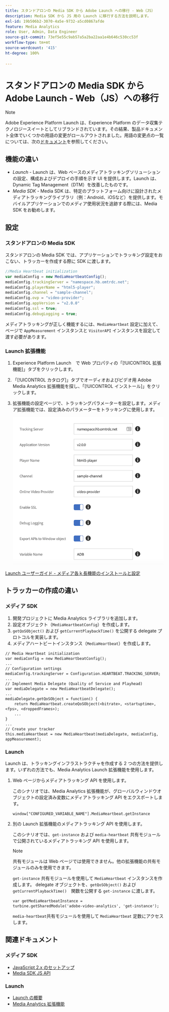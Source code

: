 ```yaml
---
title: スタンドアロンの Media SDK から Adobe Launch への移行 - Web（JS）
description: Media SDK から JS 用の Launch に移行する方法を説明します。
exl-id: 19b506b2-3070-4a5e-9732-a5cd0867afde
feature: Media Analytics
role: User, Admin, Data Engineer
source-git-commit: 73ef5e55c9ab57a5a2ba22aa1e4b646c530cc53f
workflow-type: tm+mt
source-wordcount: '415'
ht-degree: 100%

---
```


# スタンドアロンの Media SDK から Adobe Launch - Web（JS）への移行

>[!NOTE]
>Adobe Experience Platform Launch は、Experience Platform のデータ収集テクノロジースイートとしてリブランドされています。その結果、製品ドキュメント全体でいくつかの用語の変更がロールアウトされました。用語の変更点の一覧については、次の[ドキュメント](https://experienceleague.adobe.com/docs/experience-platform/tags/term-updates.html?lang=ja)を参照してください。

## 機能の違い

* *Launch* - Launch は、Web ベースのメディアトラッキングソリューションの設定、構成およびデプロイの手順を示す UI を提供します。Launch は、Dynamic Tag Management（DTM）を改善したものです。
* *Media SDK* - Media SDK は、特定のプラットフォーム向けに設計されたメディアトラッキングライブラリ（例：Android、iOSなど）を提供します。モバイルアプリケーションでのメディア使用状況を追跡する際には、Media SDK をお勧めします。

## 設定

### スタンドアロンの Media SDK

スタンドアロンの Media SDK では、アプリケーションでトラッキング設定をおこない、トラッカーを作成する際に SDK に渡します。

```javascript
//Media Heartbeat initialization
var mediaConfig = new MediaHeartbeatConfig();
mediaConfig.trackingServer = "namespace.hb.omtrdc.net";
mediaConfig.playerName = "html5-player";
mediaConfig.channel = "sample-channel";
mediaConfig.ovp = "video-provider";
mediaConfig.appVersion = "v2.0.0"
mediaConfig.ssl = true;
mediaConfig.debugLogging = true;
```

メディアトラッキングが正しく機能するには、`MediaHeartbeat` 設定に加えて、ページで `AppMeasurement` インスタンスと `VisitorAPI` インスタンスを設定して渡す必要があります。

### Launch 拡張機能

1. Experience Platform Launch　で Web プロパティの「[!UICONTROL 拡張機能]」タブをクリックします。
1. 「[!UICONTROL カタログ]」タブでオーディオおよびビデオ用 Adobe Media Analytics 拡張機能を探し、「[!UICONTROL インストール]」をクリックします。
1. 拡張機能の設定ページで、トラッキングパラメーターを設定します。メディア拡張機能では、設定済みのパラメーターをトラッキングに使用します。

   ![](assets/launch_config_js.png)

[Launch ユーザーガイド - メディア各ｋ長機能のインストールと設定](https://experienceleague.adobe.com/docs/experience-platform/tags/extensions/adobe/media-analytics/overview.html?lang=ja#install-and-configure-the-ma-extension)

## トラッカーの作成の違い

### メディア SDK

1. 開発プロジェクトに Media Analytics ライブラリを追加します。
1. 設定オブジェクト（`MediaHeartbeatConfig`）を作成します。
1. `getQoSObject()` および `getCurrentPlaybackTime()` を公開する delegate プロトコルを実装します。
1. メディアハートビートインスタンス（`MediaHeartbeat`）を作成します。

```
// Media Heartbeat initialization
var mediaConfig = new MediaHeartbeatConfig();
...
// Configuration settings
mediaConfig.trackingServer = Configuration.HEARTBEAT.TRACKING_SERVER;
...
// Implement Media Delegate (Quality of Service and Playhead)
var mediaDelegate = new MediaHeartbeatDelegate();
...
mediaDelegate.getQoSObject = function() {
    return MediaHeartbeat.createQoSObject(<bitrate>, <startuptime>, <fps>, <droppedFrames>);
    ...
}
...
// Create your tracker
this.mediaHeartbeat = new MediaHeartbeat(mediaDelegate, mediaConfig, appMeasurement);
```

### Launch

Launch は、トラッキングインフラストラクチャを作成する 2 つの方法を提供します。いずれの方法でも、Media Analytics Launch 拡張機能を使用します。

1. Web ページからメディアトラッキング API を使用します。

   このシナリオでは、Media Analytics 拡張機能が、グローバルウィンドウオブジェクトの設定済み変数にメディアトラッキング API をエクスポートします。

   ```
   window["CONFIGURED_VARIABLE_NAME"].MediaHeartbeat.getInstance
   ```

1. 別の Launch 拡張機能のメディアトラッキング API を使用します。

   このシナリオでは、`get-instance` および `media-heartbeat` 共有モジュールで公開されているメディアトラッキング API を使用します。

   >[!NOTE]
   >
   >共有モジュールは Web ページでは使用できません。他の拡張機能の共有モジュールのみを使用できます。

   `get-instance` 共有モジュールを使用して `MediaHeartbeat` インスタンスを作成します。
delegate オブジェクトを、`getQoSObject()` および `getCurrentPlaybackTime()`　関数を公開する `get-instance` に渡します。

   ```
   var getMediaHeartbeatInstance =
   turbine.getSharedModule('adobe-video-analytics', 'get-instance');
   ```

   `media-heartbeat`共有モジュールを使用して `MediaHeartbeat` 定数にアクセスします。

## 関連ドキュメント

### メディア SDK

* [JavaScript 2.x のセットアップ](/help/legacy/media-sdk/setup/setup-javascript/set-up-js-2.md)
* [Media SDK JS API](https://adobe-marketing-cloud.github.io/media-sdks/reference/javascript/MediaHeartbeat.html)

### Launch

* [Launch の概要](https://experienceleague.adobe.com/docs/experience-platform/tags/home.html?lang=ja)
* [Media Analytics 拡張機能](https://experienceleague.adobe.com/docs/experience-platform/tags/extensions/adobe/media-analytics/overview.html?lang=ja)
